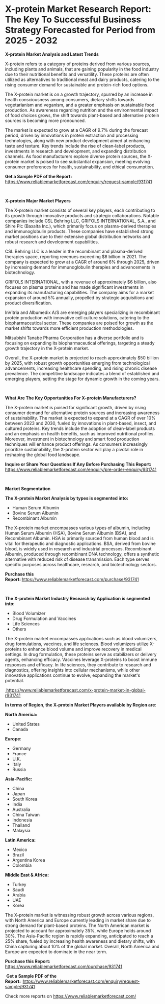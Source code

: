 <p><h1>X-protein Market Research Report: The Key To Successful Business Strategy Forecasted for Period from 2025 - 2032</h1></p><p><strong>X-protein Market Analysis and Latest Trends</strong></p>
<p><p>X-protein refers to a category of proteins derived from various sources, including plants and animals, that are gaining popularity in the food industry due to their nutritional benefits and versatility. These proteins are often utilized as alternatives to traditional meat and dairy products, catering to the rising consumer demand for sustainable and protein-rich food options.</p><p>The X-protein market is on a growth trajectory, spurred by an increase in health consciousness among consumers, dietary shifts towards vegetarianism and veganism, and a greater emphasis on sustainable food production. As awareness regarding nutrition and the environmental impact of food choices grows, the shift towards plant-based and alternative protein sources is becoming more pronounced.</p><p>The market is expected to grow at a CAGR of 9.7% during the forecast period, driven by innovations in protein extraction and processing technologies, along with new product development aimed at enhancing taste and texture. Key trends include the rise of clean-label products, investments in research and development, and expanding distribution channels. As food manufacturers explore diverse protein sources, the X-protein market is poised to see substantial expansion, meeting evolving consumer preferences for health, sustainability, and ethical consumption.</p></p>
<p><strong>Get a Sample PDF of the Report:&nbsp;</strong> <a href="https://www.reliablemarketforecast.com/enquiry/request-sample/931741?utm_campaign=2533&utm_medium=2&utm_source=Github&utm_content=ia&utm_term=21032025&utm_id=x-protein">https://www.reliablemarketforecast.com/enquiry/request-sample/931741</a></p>
<p>&nbsp;</p>
<p><strong>X-protein Major Market Players</strong></p>
<p><p>The X-protein market consists of several key players, each contributing to its growth through innovative products and strategic collaborations. Notable companies include CSL Behring LLC, GRIFOLS INTERNATIONAL, S.A., and Shire Plc (Baxalta Inc.), which primarily focus on plasma-derived therapies and immunoglobulin products. These companies have established strong market positions due to their extensive global distribution networks and robust research and development capabilities.</p><p>CSL Behring LLC is a leader in the recombinant and plasma-derived therapies space, reporting revenues exceeding $8 billion in 2021. The company is expected to grow at a CAGR of around 6% through 2025, driven by increasing demand for immunoglobulin therapies and advancements in biotechnology.</p><p>GRIFOLS INTERNATIONAL, with a revenue of approximately $6 billion, also focuses on plasma proteins and has made significant investments in expanding its manufacturing capabilities. The company aims for a market expansion of around 5% annually, propelled by strategic acquisitions and product diversification.</p><p>InVitria and Albumedix A/S are emerging players specializing in recombinant protein production with innovative cell culture solutions, catering to the biopharmaceutical sector. These companies are poised for growth as the market shifts towards more efficient production methodologies.</p><p>Mitsubishi Tanabe Pharma Corporation has a diverse portfolio and is focusing on expanding its biopharmaceutical offerings, targeting a steady growth trajectory in the X-protein market.</p><p>Overall, the X-protein market is projected to reach approximately $50 billion by 2025, with robust growth opportunities emerging from technological advancements, increasing healthcare spending, and rising chronic disease prevalence. The competitive landscape indicates a blend of established and emerging players, setting the stage for dynamic growth in the coming years.</p></p>
<p>&nbsp;</p>
<p><strong>What Are The Key Opportunities For X-protein Manufacturers?</strong></p>
<p><p>The X-protein market is poised for significant growth, driven by rising consumer demand for alternative protein sources and increasing awareness of sustainability. The market is expected to expand at a CAGR of over 10% between 2023 and 2030, fueled by innovations in plant-based, insect, and cultured proteins. Key trends include the adoption of clean-label products and an emphasis on health benefits, such as improved nutritional profiles. Moreover, investment in biotechnology and smart food production techniques will enhance product offerings. As consumers increasingly prioritize sustainability, the X-protein sector will play a pivotal role in reshaping the global food landscape.</p></p>
<p><strong>Inquire or Share Your Questions If Any Before Purchasing This Report:</strong> <a href="https://www.reliablemarketforecast.com/enquiry/pre-order-enquiry/931741?utm_campaign=2533&utm_medium=2&utm_source=Github&utm_content=ia&utm_term=21032025&utm_id=x-protein">https://www.reliablemarketforecast.com/enquiry/pre-order-enquiry/931741</a></p>
<p>&nbsp;</p>
<p><strong>Market Segmentation</strong></p>
<p><strong>The X-protein Market Analysis by types is segmented into:</strong></p>
<p><ul><li>Human Serum Albumin</li><li>Bovine Serum Albumin</li><li>Recombinant Albumin</li></ul></p>
<p><p>The X-protein market encompasses various types of albumin, including Human Serum Albumin (HSA), Bovine Serum Albumin (BSA), and Recombinant Albumin. HSA is primarily sourced from human blood and is vital for therapeutic and diagnostic applications. BSA, derived from bovine blood, is widely used in research and industrial processes. Recombinant Albumin, produced through recombinant DNA technology, offers a synthetic alternative with reduced risk of disease transmission. Each type serves specific purposes across healthcare, research, and biotechnology sectors.</p></p>
<p><strong>Purchase this Report:&nbsp;</strong><a href="https://www.reliablemarketforecast.com/purchase/931741?utm_campaign=2533&utm_medium=2&utm_source=Github&utm_content=ia&utm_term=21032025&utm_id=x-protein">https://www.reliablemarketforecast.com/purchase/931741</a></p>
<p>&nbsp;</p>
<p><strong>The X-protein Market Industry Research by Application is segmented into:</strong></p>
<p><ul><li>Blood Volumizer</li><li>Drug Formulation and Vaccines</li><li>Life Sciences</li><li>Others</li></ul></p>
<p><p>The X-protein market encompasses applications such as blood volumizers, drug formulations, vaccines, and life sciences. Blood volumizers utilize X-proteins to enhance blood volume and improve recovery in medical settings. In drug formulation, these proteins serve as stabilizers or delivery agents, enhancing efficacy. Vaccines leverage X-proteins to boost immune responses and efficacy. In life sciences, they contribute to research and diagnostics, offering insights into cellular mechanisms, while other innovative applications continue to evolve, expanding the market's potential.</p></p>
<p><a href="https://www.reliablemarketforecast.com/x-protein-market-in-global-r931741?utm_campaign=2533&utm_medium=2&utm_source=Github&utm_content=ia&utm_term=21032025&utm_id=x-protein">&nbsp;https://www.reliablemarketforecast.com/x-protein-market-in-global-r931741</a></p>
<p><strong>In terms of Region, the X-protein Market Players available by Region are:</strong></p>
<p>
    <p> <strong> North America: </strong>
        <ul>
            <li>United States</li>
            <li>Canada</li>
        </ul>
        </p> 
    <p> <strong> Europe: </strong>
        <ul>
            <li>Germany</li>
            <li>France</li>
            <li>U.K.</li>
            <li>Italy</li>
            <li>Russia</li>
        </ul>
        </p> 
    <p> <strong> Asia-Pacific: </strong>
        <ul>
            <li>China</li>
            <li>Japan</li>
            <li>South Korea</li>
            <li>India</li>
            <li>Australia</li>
            <li>China Taiwan</li>
            <li>Indonesia</li>
            <li>Thailand</li>
            <li>Malaysia</li>
        </ul>
        </p> 
    <p> <strong> Latin America: </strong>
        <ul>
            <li>Mexico</li>
            <li>Brazil</li>
            <li>Argentina Korea</li>
            <li>Colombia</li>
        </ul>
        </p> 
    <p> <strong> Middle East & Africa: </strong>
        <ul>
            <li>Turkey</li>
            <li>Saudi</li>
            <li>Arabia</li>
            <li>UAE</li>
            <li>Korea</li>
        </ul>
    </p>
    </p>
<p><p>The X-protein market is witnessing robust growth across various regions, with North America and Europe currently leading in market share due to strong demand for plant-based proteins. The North American market is projected to account for approximately 35%, while Europe holds around 30%. The Asia-Pacific region is rapidly expanding, anticipated to reach a 25% share, fueled by increasing health awareness and dietary shifts, with China capturing about 10% of the global market. Overall, North America and Europe are expected to dominate in the near term.</p></p>
<p><strong>Purchase this Report: </strong><a href="https://www.reliablemarketforecast.com/purchase/931741?utm_campaign=2533&utm_medium=2&utm_source=Github&utm_content=ia&utm_term=21032025&utm_id=x-protein">https://www.reliablemarketforecast.com/purchase/931741</a></p>
<p>&nbsp;<strong>Get a Sample PDF of the Report:&nbsp;&nbsp;</strong><a href="https://www.reliablemarketforecast.com/enquiry/request-sample/931741?utm_campaign=2533&utm_medium=2&utm_source=Github&utm_content=ia&utm_term=21032025&utm_id=x-protein">https://www.reliablemarketforecast.com/enquiry/request-sample/931741</a></p>
<p><strong></strong></p>
<p>Check more reports on <a href="https://www.reliablemarketforecast.com/?utm_campaign=2533&utm_medium=2&utm_source=Github&utm_content=ia&utm_term=21032025&utm_id=x-protein">https://www.reliablemarketforecast.com/</a></p>